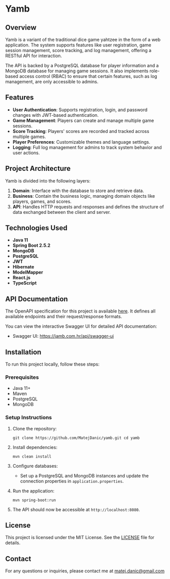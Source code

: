 # Yamb

## Overview

Yamb is a variant of the traditional dice game yahtzee in the form of a web application. The system supports features like user registration, game session management, score tracking, and log management, offering a RESTful API for interaction.

The API is backed by a PostgreSQL database for player information and a MongoDB database for managing game sessions. It also implements role-based access control (RBAC) to ensure that certain features, such as log management, are only accessible to admins.

## Features

-   **User Authentication**: Supports registration, login, and password changes with JWT-based authentication.
-   **Game Management**: Players can create and manage multiple game sessions.
-   **Score Tracking**: Players' scores are recorded and tracked across multiple games.
-   **Player Preferences**: Customizable themes and language settings.
-   **Logging**: Full log management for admins to track system behavior and user actions.

## Project Architecture

Yamb is divided into the following layers:

1.  **Domain**: Interface with the database to store and retrieve data.
2.  **Business**: Contain the business logic, managing domain objects like players, games, and scores.
3.  **API**: Handles HTTP requests and responses and defines the structure of data exchanged between the client and server.

## Technologies Used

-   **Java 11**
-   **Spring Boot 2.5.2**
-   **MongoDB**
-   **PostgreSQL**
-   **JWT**
-   **Hibernate**
-   **ModelMapper**
-   **React.js**
-   **TypeScript**

## API Documentation

The OpenAPI specification for this project is available [here](src/main/resources/static/api-docs/openapi.yaml). It defines all available endpoints and their request/response formats.

You can view the interactive Swagger UI for detailed API documentation:

-   Swagger UI: https://jamb.com.hr/api/swagger-ui

## Installation

To run this project locally, follow these steps:

### Prerequisites

-   Java 11+
-   Maven
-   PostgreSQL
-   MongoDB

### Setup Instructions

1.  Clone the repository:

    `git clone https://github.com/MatejDanic/yamb.git
    cd yamb`

2.  Install dependencies:

    `mvn clean install`

3.  Configure databases:

    -   Set up a PostgreSQL and MongoDB instances and update the connection properties in `application.properties`.

4.  Run the application:

    `mvn spring-boot:run`

5.  The API should now be accessible at `http://localhost:8080`.


## License

This project is licensed under the MIT License. See the [LICENSE](./LICENSE) file for details.

## Contact

For any questions or inquiries, please contact me at <matej.danic@gmail.com>